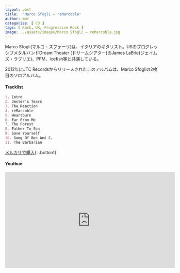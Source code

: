```yaml
---
layout: post
title:  "Marco Sfogli – reMarcoble"
author: mmr
categories: [ CD ]
tags: [ Rock, UK, Progressive Rock ]
image: ../assets/images/Marco Sfogli – reMarcoble.jpg
---
```


Marco Sfogli(マルコ・スフォーリ)は、イタリアのギタリスト。USのプログレッシブメタルバンドDream Theater (ドリームシアター)のJames LaBrie(ジェイムズ・ラブリエ)、PFM、Icefish等と共演している。

2012年にJTC Recordsからリリースされたこのアルバムは、Marco Sfogliの2枚目のソロアルバム。


#### Tracklist
```md
1. Intro
2. Jester's Tears
3. The Reaction
4. reMarcoble
5. Heartburn
6. Far From Me
7. The Forest
8. Father To Son
9. Save Yourself
10. Song Of Ben And C.
11. The Barbarian
```

[メルカリで購入](https://jp.mercari.com/item/m30341234612?afid=6142608987){: .button1}

#### Youtbue
<iframe width="560" height="315" src="https://www.youtube.com/embed/HII6DsljXg4?si=_oGyKVfpH-HZFgnQ" title="YouTube video player" frameborder="0" allow="accelerometer; autoplay; clipboard-write; encrypted-media; gyroscope; picture-in-picture; web-share" referrerpolicy="strict-origin-when-cross-origin" allowfullscreen></iframe>